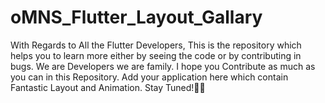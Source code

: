 # oMNS_Flutter_Layout_Gallary
With Regards to All the Flutter Developers, This is the repository which helps you to learn more either by seeing the code or by contributing in bugs. We are Developers we are family. I hope you Contribute as much as you can in this Repository. Add your application here which contain Fantastic Layout and Animation. Stay Tuned!🖖🏻
